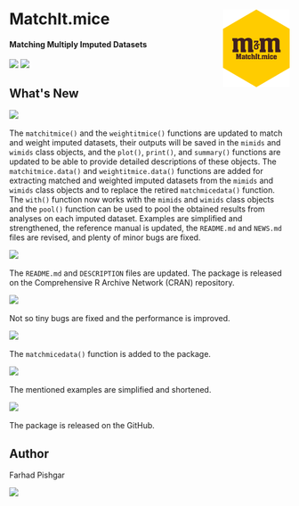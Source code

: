 # MatchIt.mice <img src="man/figure/logo.png" align="right" width="120" />

<!-- badges: start -->
#### Matching Multiply Imputed Datasets
<!-- badges: end -->

[![](https://img.shields.io/badge/CRAN%20version-2.0.1-orange.svg?color=yellow&style=for-the-badge)](https://cran.r-project.org/package=MatchIt.mice)
[![](https://img.shields.io/badge/github%20version-2.0.1-orange.svg?color=yellow&style=for-the-badge)](https://github.com/FarhadPishgar/MatchIt.mice)

## What's New

![](https://img.shields.io/badge/version-2.0.1-orange.svg?color=yellow&style=for-the-badge)

The `matchitmice()` and the `weightitmice()` functions are updated to match and weight imputed datasets, their outputs will be saved in the `mimids` and `wimids` class objects, and the `plot()`, `print()`, and `summary()` functions are updated to be able to provide detailed descriptions of these objects. The `matchitmice.data()` and `weightitmice.data()` functions are added for extracting matched and weighted imputed datasets from the `mimids` and `wimids` class objects and to replace the retired `matchmicedata()` function. The `with()` function now works with the `mimids` and `wimids` class objects and the `pool()` function can be used to pool the obtained results from analyses on each imputed dataset. Examples are simplified and strengthened, the reference manual is updated, the `README.md` and `NEWS.md` files are revised, and plenty of minor bugs are fixed.

![](https://img.shields.io/badge/version-1.0.3-orange.svg?color=inactive&style=for-the-badge)

The `README.md` and `DESCRIPTION` files are updated. The package is released on the Comprehensive R Archive Network (CRAN) repository.

![](https://img.shields.io/badge/version-1.0.2-orange.svg?color=inactive&style=for-the-badge)

Not so tiny bugs are fixed and the performance is improved.

![](https://img.shields.io/badge/version-1.0.1-orange.svg?color=inactive&style=for-the-badge)

The `matchmicedata()` function is added to the package.

![](https://img.shields.io/badge/version-0.9.1-orange.svg?color=inactive&style=for-the-badge)

The mentioned examples are simplified and shortened.

![](https://img.shields.io/badge/version-0.9.0-orange.svg?color=inactive&style=for-the-badge)

The package is released on the GitHub.

## Author
Farhad Pishgar

[![](https://img.shields.io/twitter/follow/FarhadPishgar.svg?color=yellow&style=for-the-badge)](https://twitter.com/FarhadPishgar)
